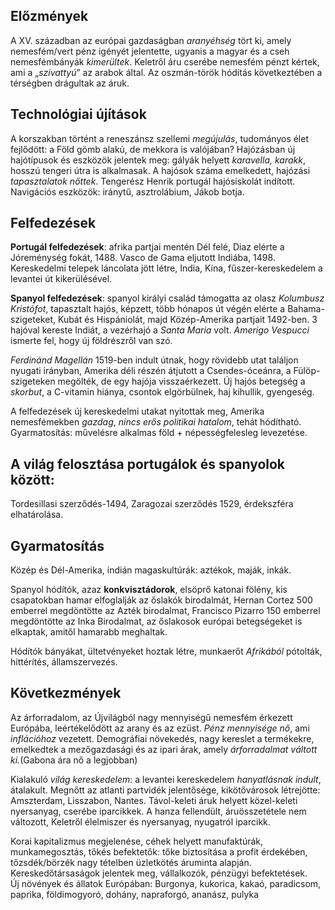 ## Előzmények

A XV. században az európai gazdaságban _aranyéhség_ tört ki, amely nemesfém/vert pénz igényét jelentette, ugyanis a magyar és a cseh nemesfémbányák _kimerültek_. Keletről áru cserébe nemesfém pénzt kértek, ami a „_szivattyú_” az arabok által. Az oszmán-török hódítás következtében a térségben drágultak az áruk.

## Technológiai újítások

A korszakban történt a reneszánsz szellemi _megújulás_, tudományos élet fejlődött: a Föld gömb alakú, de mekkora is valójában? Hajózásban új hajótípusok és eszközök jelentek meg: gályák helyett _karavella, karakk_, hosszú tengeri útra is alkalmasak. A hajósok száma emelkedett, hajózási _tapasztalatok nőttek_. Tengerész Henrik portugál hajósiskolát indított. Navigációs eszközök: iránytű, asztrolábium, Jákob botja.

## Felfedezések

**Portugál felfedezések**: afrika partjai mentén Dél felé, Diaz elérte a Jóreménység fokát, 1488. Vasco de Gama eljutott Indiába, 1498. Kereskedelmi telepek láncolata jött létre, India, Kína, fűszer-kereskedelem a levantei út kikerülésével.

**Spanyol felfedezések**: spanyol királyi család támogatta az olasz _Kolumbusz Kristófot_, tapasztalt hajós, képzett, több hónapos út végén elérte a Bahama-szigeteket, Kubát és Hispániolát, majd Közép-Amerika partjait 1492-ben. 3 hajóval kereste Indiát, a vezérhajó a _Santa Maria_ volt. _Amerigo Vespucci_ ismerte fel, hogy új földrészről van szó. 

_Ferdinánd Magellán_ 1519-ben indult útnak, hogy rövidebb utat találjon nyugati irányban, Amerika déli részén átjutott a Csendes-óceánra, a Fülöp-szigeteken megölték, de egy hajója visszaérkezett. Új hajós betegség a _skorbut_, a C-vitamin hiánya, csontok elgörbülnek, haj kihullik, gyengeség.

A felfedezések új kereskedelmi utakat nyitottak meg, Amerika nemesfémekben _gazdag_, _nincs erős politikai hatalom_, tehát hódítható. Gyarmatosítás: művelésre alkalmas föld + népességfelesleg levezetése.

## A világ felosztása portugálok és spanyolok között:

Tordesillasi szerződés-1494, Zaragozai szerződés 1529, érdekszféra elhatárolása.

## Gyarmatosítás

Közép és Dél-Amerika, indián magaskultúrák: aztékok, maják, inkák.

Spanyol hódítók, azaz **konkvisztádorok**, elsöprő katonai fölény, kis csapatokban hamar elfoglalják az őslakók birodalmát, Hernan Cortez 500 emberrel megdöntötte az Azték birodalmat, Francisco Pizarro 150 emberrel megdöntötte az Inka Birodalmat, az őslakosok európai betegségeket is elkaptak, amitől hamarabb meghaltak.

Hódítók bányákat, ültetvényeket hoztak létre, munkaerőt _Afrikából_ pótolták, hittérítés, államszervezés.

## Következmények

Az árforradalom, az Újvilágból nagy mennyiségű nemesfém érkezett Európába, leértékelődött az arany és az ezüst. _Pénz mennyisége nő_, ami _inflációhoz_ vezetett. Demográfiai növekedés, nagy kereslet a termékekre, emelkedtek a mezőgazdasági és az ipari árak, amely _árforradalmat váltott ki._(Gabona ára nő a legjobban)

Kialakuló _világ kereskedelem_: a levantei kereskedelem _hanyatlásnak indult_, átalakult. Megnőtt az atlanti partvidék jelentősége, kikötővárosok létrejötte: Amszterdam, Lisszabon, Nantes. Távol-keleti áruk helyett közel-keleti nyersanyag, cserébe iparcikkek. A hanza fellendült, áruösszetétele nem változott, Keletről élelmiszer és nyersanyag, nyugatról iparcikk. 

Korai kapitalizmus megjelenése, céhek helyett manufaktúrák, munkamegosztás, tőkés befektetők: tőke biztosítása a profit érdekében, tőzsdék/börzék nagy tételben üzletkötés áruminta alapján. Kereskedőtársaságok jelentek meg, vállalkozók, pénzügyi befektetések.
   
Új növények és állatok Európában: Burgonya, kukorica, kakaó, paradicsom, paprika, földimogyoró, dohány, napraforgó, ananász, pulyka